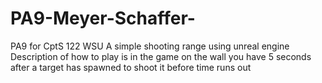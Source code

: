 # PA9-Meyer-Schaffer-
PA9 for CptS 122 WSU
A simple shooting range using unreal engine
Description of how to play is in the game on the wall
you have 5 seconds after a target has spawned to shoot it
before time runs out
